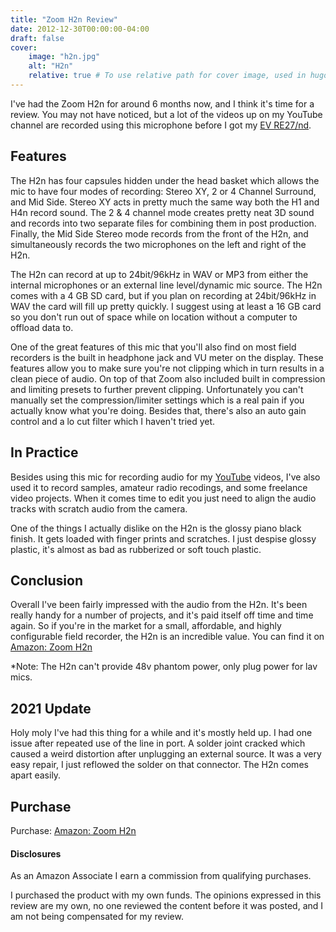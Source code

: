 ```yaml
---
title: "Zoom H2n Review"
date: 2012-12-30T00:00:00-04:00
draft: false
cover:
    image: "h2n.jpg"
    alt: "H2n"
    relative: true # To use relative path for cover image, used in hugo Page-bundles
---
```


I've had the Zoom H2n for around 6 months now, and I think it's time for a review. You may not have noticed, but a lot of the videos up on my YouTube channel are recorded using this microphone before I got my [EV RE27/nd](http://www.youtube.com/watch?v=bza598PjIKw).

## Features

The H2n has four capsules hidden under the head basket which allows the mic to have four modes of recording: Stereo XY, 2 or 4 Channel Surround, and Mid Side. Stereo XY acts in pretty much the same way both the H1 and H4n record sound. The 2 & 4 channel mode creates pretty neat 3D sound and records into two separate files for combining them in post production. Finally, the Mid Side Stereo mode records from the front of the H2n, and simultaneously records the two microphones on the left and right of the H2n.

The H2n can record at up to 24bit/96kHz in WAV or MP3 from either the internal microphones or an external line level/dynamic mic source. The H2n comes with a 4 GB SD card, but if you plan on recording at 24bit/96kHz in WAV the card will fill up pretty quickly. I suggest using at least a 16 GB card so you don't run out of space while on location without a computer to offload data to.

One of the great features of this mic that you'll also find on most field recorders is the built in headphone jack and VU meter on the display. These features allow you to make sure you're not clipping which in turn results in a clean piece of audio. On top of that Zoom also included built in compression and limiting presets to further prevent clipping. Unfortunately you can't manually set the compression/limiter settings which is a real pain if you actually know what you're doing. Besides that, there's also an auto gain control and a lo cut filter which I haven't tried yet.


## In Practice

Besides using this mic for recording audio for my [YouTube](http://youtube.com/thetechzonelive) videos, I've also used it to record samples, amateur radio recodings, and some freelance video projects. When it comes time to edit you just need to align the audio tracks with scratch audio from the camera.

One of the things I actually dislike on the H2n is the glossy piano black finish. It gets loaded with finger prints and scratches. I just despise glossy plastic, it's almost as bad as rubberized or soft touch plastic.


## Conclusion

Overall I've been fairly impressed with the audio from the H2n. It's been really handy for a number of projects, and it's paid itself off time and time again. So if you're in the market for a small, affordable, and highly configurable field recorder, the H2n is an incredible value. You can find it on [Amazon: Zoom H2n](http://www.amazon.com/gp/product/B005CQ2ZY6/ref=as_li_ss_tl?ie=UTF8&tag=ttzl-20&linkCode=as2&camp=1789&creative=390957&creativeASIN=B005CQ2ZY6)

*Note: The H2n can't provide 48v phantom power, only plug power for lav mics.

## 2021 Update

Holy moly I've had this thing for a while and it's mostly held up. I had one issue after repeated use of the line in port. A solder joint cracked which caused a weird distortion after unplugging an external source. It was a very easy repair, I just reflowed the solder on that connector. The H2n comes apart easily.

## Purchase

Purchase: [Amazon: Zoom H2n](https://amzn.to/3EFHXrF)

#### Disclosures

As an Amazon Associate I earn a commission from qualifying purchases.

I purchased the product with my own funds. The opinions expressed in this review are my own, no one reviewed the content before it was posted, and I am not being compensated for my review.